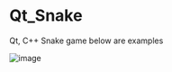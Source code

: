 # Qt_Snake
Qt, C++
Snake game
below are examples



![image](https://user-images.githubusercontent.com/121168135/211832499-ec8564a9-ee68-4fdb-9dbd-6d819aa76eec.png)
